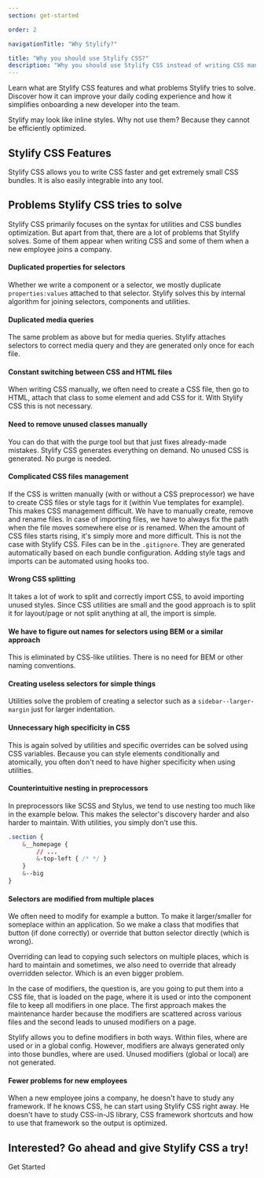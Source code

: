 ```yaml
---
section: get-started

order: 2

navigationTitle: "Why Stylify?"

title: "Why you should use Stylify CSS?"
description: "Why you should use Stylify CSS instead of writing CSS manually? Learn what are Stylify CSS features and what problems Stylify tries to solve."
---
```


Learn what are Stylify CSS features and what problems Stylify tries to solve. Discover how it can improve your daily coding experience and how it simplifies onboarding a new developer into the team.

Stylify may look like inline styles. Why not use them? Because they cannot be efficiently optimized.

## Stylify CSS Features
Stylify CSS allows you to write CSS faster and get extremely small CSS bundles. It is also easily integrable into any tool.

<stylify-features></stylify-features>

## Problems Stylify CSS tries to solve
Stylify CSS primarily focuses on the syntax for utilities and CSS bundles optimization. But apart from that, there are a lot of problems that Stylify solves.
Some of them appear when writing CSS and some of them when a new employee joins a company.

#### Duplicated properties for selectors
Whether we write a component or a selector, we mostly duplicate `properties:values` attached to that selector. Stylify solves this by internal algorithm for joining selectors, components and utilities.

#### Duplicated media queries
The same problem as above but for media queries. Stylify attaches selectors to correct media query and they are generated only once for each file.

#### Constant switching between CSS and HTML files
When writing CSS manually, we often need to create a CSS file, then go to HTML, attach that class to some element and add CSS for it. With Stylify CSS this is not necessary.

#### Need to remove unused classes manually
You can do that with the purge tool but that just fixes already-made mistakes. Stylify CSS generates everything on demand. No unused CSS is generated. No purge is needed.

#### Complicated CSS files management
If the CSS is written manually (with or without a CSS preprocessor) we have to create CSS files or style tags for it (within Vue templates for example). This makes CSS management difficult. We have to manually create, remove and rename files. In case of importing files, we have to always fix the path when the file moves somewhere else or is renamed. When the amount of CSS files starts rising, it's simply more and more difficult. This is not the case with Stylify CSS. Files can be in the `.gitignore`. They are generated automatically based on each bundle configuration. Adding style tags and imports can be automated using hooks too.

#### Wrong CSS splitting
It takes a lot of work to split and correctly import CSS, to avoid importing unused styles. Since CSS utilities are small and the good approach is to split it for layout/page or not split anything at all, the import is simple.

#### We have to figure out names for selectors using BEM or a similar approach
This is eliminated by CSS-like utilities. There is no need for BEM or other naming conventions.

#### Creating useless selectors for simple things
Utilities solve the problem of creating a selector such as a `sidebar--larger-margin` just for larger indentation.

#### Unnecessary high specificity in CSS
This is again solved by utilities and specific overrides can be solved using CSS variables. Because you can style elements conditionally and atomically, you often don't need to have higher specificity when using utilities.

#### Counterintuitive nesting in preprocessors
In preprocessors like SCSS and Stylus, we tend to use nesting too much like in the example below. This makes the selector's discovery harder and also harder to maintain. With utilities, you simply don't use this.

```css
.section {
	&__homepage {
		// ...
		&-top-left { /* */ }
	}
	&--big
}
```

#### Selectors are modified from multiple places
We often need to modify for example a button. To make it larger/smaller for someplace within an application. So we make a class that modifies that button (if done correctly) or override that button selector directly (which is wrong).

Overriding can lead to copying such selectors on multiple places, which is hard to maintain and sometimes, we also need to override that already overridden selector. Which is an even bigger problem.

In the case of modifiers, the question is, are you going to put them into a CSS file, that is loaded on the page, where it is used or into the component file to keep all modifiers in one place. The first approach makes the maintenance harder because the modifiers are scattered across various files and the second leads to unused modifiers on a page.

Stylify allows you to define modifiers in both ways. Within files, where are used or in a global config. However, modifiers are always generated only into those bundles, where are used. Unused modifiers (global or local) are not generated.

#### Fewer problems for new employees
When a new employee joins a company, he doesn't have to study any framework. If he knows CSS, he can start using Stylify CSS right away. He doesn't have to study CSS-in-JS library, CSS framework shortcuts and how to use that framework so the output is optimized.

<div class="text-align:center margin-bottom:48px">
	<h2 class="lg:font-size:32px margin-bottom:24px">Interested? Go ahead and give Stylify CSS a try!</h2>
	<nuxt-link to="/docs/get-started" class="btn line-height:1 lg:font-size:24px">
		Get Started
		<i class="icon icon-arrow-down-circle display:inline-block margin-left:8px transform:rotate(-90deg)"></i>
	</nuxt-link>
</div>
